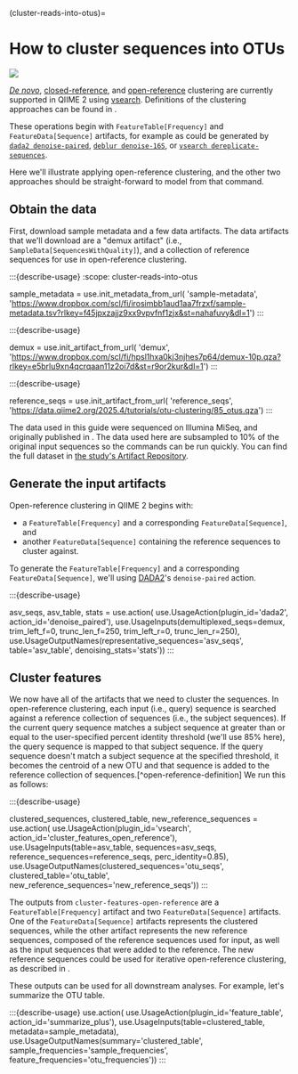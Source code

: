(cluster-reads-into-otus)=
# How to cluster sequences into OTUs

![](#otu-warning)

[*De novo*](#q2-method-vsearch-cluster-features-de-novo), [closed-reference](#q2-method-vsearch-cluster-features-closed-reference), and [open-reference](#q2-method-vsearch-cluster-features-open-reference) clustering are currently supported in QIIME 2 using [vsearch](https://doi.org/10.7717/peerj.2584).
Definitions of the clustering approaches can be found in [](https://doi.org/10.7717/peerj.545).

These operations begin with `FeatureTable[Frequency]` and `FeatureData[Sequence]` artifacts, for example as could be generated by [`dada2 denoise-paired`](q2-method-dada2-denoise-paired), [`deblur denoise-16S`](q2-method-deblur-denoise-16S), or [`vsearch dereplicate-sequences`](q2-method-vsearch-dereplicate-sequences).

Here we'll illustrate applying open-reference clustering, and the other two approaches should be straight-forward to model from that command.

## Obtain the data

First, download sample metadata and a few data artifacts.
The data artifacts that we'll download are a "demux artifact" (i.e., `SampleData[SequencesWithQuality]`), and a collection of reference sequences for use in open-reference clustering.

:::{describe-usage}
:scope: cluster-reads-into-otus

sample_metadata = use.init_metadata_from_url(
   'sample-metadata',
   'https://www.dropbox.com/scl/fi/irosimbb1aud1aa7frzxf/sample-metadata.tsv?rlkey=f45jpxzajjz9xx9vpvfnf1zjx&st=nahafuvy&dl=1')
:::

:::{describe-usage}

demux = use.init_artifact_from_url(
   'demux',
   'https://www.dropbox.com/scl/fi/hpsl1hxa0kj3njhes7p64/demux-10p.qza?rlkey=e5brlu9xn4qcrqaan11z2oi7d&st=r9or2kur&dl=1')
:::

:::{describe-usage}

reference_seqs = use.init_artifact_from_url(
   'reference_seqs',
   'https://data.qiime2.org/2025.4/tutorials/otu-clustering/85_otus.qza')
:::

The data used in this guide were sequenced on Illumina MiSeq, and originally published in [](https://doi.org/10.48550/arXiv.2411.04148).
The data used here are subsampled to 10% of the original input sequences so the commands can be run quickly.
You can find the full dataset in [the study's Artifact Repository](https://doi.org/10.5281/zenodo.13887456).

## Generate the input artifacts

Open-reference clustering in QIIME 2 begins with:
- a `FeatureTable[Frequency]` and a corresponding `FeatureData[Sequence]`, and
- another `FeatureData[Sequence]` containing the reference sequences to cluster against.

To generate the `FeatureTable[Frequency]` and a corresponding `FeatureData[Sequence]`, we'll using [DADA2](https://doi.org/10.1038/nmeth.3869)'s `denoise-paired` action.

:::{describe-usage}

asv_seqs, asv_table, stats = use.action(
    use.UsageAction(plugin_id='dada2',
                    action_id='denoise_paired'),
    use.UsageInputs(demultiplexed_seqs=demux,
                    trim_left_f=0,
                    trunc_len_f=250,
                    trim_left_r=0,
                    trunc_len_r=250),
    use.UsageOutputNames(representative_sequences='asv_seqs',
                         table='asv_table',
                         denoising_stats='stats'))
:::

## Cluster features

We now have all of the artifacts that we need to cluster the sequences.
In open-reference clustering, each input (i.e., query) sequence is searched against a reference collection of sequences (i.e., the subject sequences).
If the current query sequence matches a subject sequence at greater than or equal to the user-specified percent identity threshold (we'll use 85% here), the query sequence is mapped to that subject sequence.
If the query sequence doesn't match a subject sequence at the specified threshold, it becomes the centroid of a new OTU and that sequence is added to the reference collection of sequences.[^open-reference-definition]
We run this as follows:

:::{describe-usage}

clustered_sequences, clustered_table, new_reference_sequences = use.action(
    use.UsageAction(plugin_id='vsearch',
                    action_id='cluster_features_open_reference'),
    use.UsageInputs(table=asv_table,
                    sequences=asv_seqs,
                    reference_sequences=reference_seqs,
                    perc_identity=0.85),
    use.UsageOutputNames(clustered_sequences='otu_seqs',
                         clustered_table='otu_table',
                         new_reference_sequences='new_reference_seqs'))
:::

The outputs from `cluster-features-open-reference` are a `FeatureTable[Frequency]` artifact and two `FeatureData[Sequence]` artifacts.
One of the `FeatureData[Sequence]` artifacts represents the clustered sequences, while the other artifact represents the new reference sequences, composed of the reference sequences used for input, as well as the input sequences that were added to the reference.
The new reference sequences could be used for iterative open-reference clustering, as described in [](https://doi.org/10.7717/peerj.545).

These outputs can be used for all downstream analyses.
For example, let's summarize the OTU table.

:::{describe-usage}
use.action(
    use.UsageAction(plugin_id='feature_table',
                    action_id='summarize_plus'),
    use.UsageInputs(table=clustered_table,
                    metadata=sample_metadata),
    use.UsageOutputNames(summary='clustered_table',
                         sample_frequencies='sample_frequencies',
                         feature_frequencies='otu_frequencies'))
:::